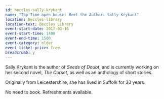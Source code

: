 ```yaml
---
id: beccles-sally-krykant
name: "Top Time open house: Meet the Author: Sally Krykant"
location: beccles-library
location-text: Beccles Library
event-start-date: 2017-03-16
event-start-time: 1400
event-end-time: 1500
event-category: older
event-ticket-price: free
breadcrumb: y
---
```


Sally Krykant is the author of <cite>Seeds of Doubt</cite>, and is currently working on her second novel, <cite>The Corset</cite>, as well as an anthology of short stories.

Originally from Leicestershire, she has lived in Suffolk for 33 years.

No need to book. Refreshments available.
